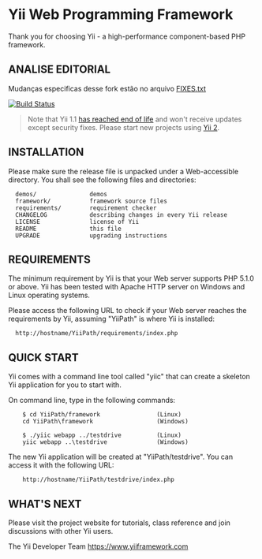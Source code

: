 Yii Web Programming Framework
=============================

Thank you for choosing Yii - a high-performance component-based PHP framework.

ANALISE EDITORIAL
-----------------

Mudanças especificas desse fork estão no arquivo [FIXES.txt](https://github.com/analiseeditorial/yii-analise/blob/master/FIXES.txt)

[![Build Status](https://github.com/yiisoft/yii/workflows/build/badge.svg)](https://github.com/yiisoft/yii/actions)

> Note that Yii 1.1 [has reached end of life](https://www.yiiframework.com/news/90/update-on-yii-1-1-support-and-end-of-life/)
  and won't receive updates except security fixes. Please start new projects using [Yii 2](https://github.com/yiisoft/yii2).

INSTALLATION
------------

Please make sure the release file is unpacked under a Web-accessible
directory. You shall see the following files and directories:

      demos/               demos
      framework/           framework source files
      requirements/        requirement checker
      CHANGELOG            describing changes in every Yii release
      LICENSE              license of Yii
      README               this file
      UPGRADE              upgrading instructions


REQUIREMENTS
------------

The minimum requirement by Yii is that your Web server supports
PHP 5.1.0 or above. Yii has been tested with Apache HTTP server
on Windows and Linux operating systems.

Please access the following URL to check if your Web server reaches
the requirements by Yii, assuming "YiiPath" is where Yii is installed:

      http://hostname/YiiPath/requirements/index.php


QUICK START
-----------

Yii comes with a command line tool called "yiic" that can create
a skeleton Yii application for you to start with.

On command line, type in the following commands:

        $ cd YiiPath/framework                (Linux)
        cd YiiPath\framework                  (Windows)

        $ ./yiic webapp ../testdrive          (Linux)
        yiic webapp ..\testdrive              (Windows)

The new Yii application will be created at "YiiPath/testdrive".
You can access it with the following URL:

        http://hostname/YiiPath/testdrive/index.php


WHAT'S NEXT
-----------

Please visit the project website for tutorials, class reference
and join discussions with other Yii users.



The Yii Developer Team
https://www.yiiframework.com
